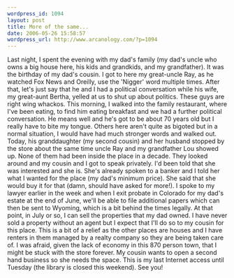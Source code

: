 ```yaml
--- 
wordpress_id: 1094
layout: post
title: More of the same...
date: 2006-05-26 15:58:57
wordpress_url: http://www.arcanology.com/?p=1094
---
```

Last night, I spent the evening with my dad's family (my dad's uncle who owns a big house here, his kids and grandkids, and my grandfather). It was the birthday of my dad's cousin. I got to here my great-uncle Ray, as he watched Fox News and Oreilly, use the 'Nigger' word multiple times. After that, let's just say that he and I had a political conversation while his wife, my great-aunt Bertha, yelled at us to shut up about politics. These guys are right wing whackos. This morning, I walked into the family restaurant, where I've been eating, to find him eating breakfast and we had a further political conversation. He means well and he's got to be about 70 years old but I really have to bite my tongue. Others here aren't quite as bigoted but in a normal situation, I would have had much stronger words and walked out. Today, his granddaughter (my second cousin) and her husband stopped by the store about the same time uncle Ray and my grandfather Lou showed up. None of them had been inside the place in a decade. They looked around and my cousin and I got to speak privately. I'd been told that she was interested and she is. She's already spoken to a banker and I told her what I wanted for the place (my dad's minimum price). She said that she would buy it for that (damn, should have asked for more!). I spoke to my lawyer earlier in the week and when I exit probate in Colorado for my dad's estate at the end of June, we'll be able to file additional papers which can then be sent to Wyoming, which is a bit behind the times legally. At that point, in July or so, I can sell the properties that my dad owned. I have never sold a property without an agent but I expect that I'll do so to my cousin for this place. This is a bit of a relief as the other places are houses and I have renters in them managed by a realty company so they are being taken care of. I was afraid, given the lack of economy in this 870 person town, that I might be stuck with the store forever. My cousin wants to open a second hand business so she needs the space. This is my last Internet access until Tuesday (the library is closed this weekend). See you!